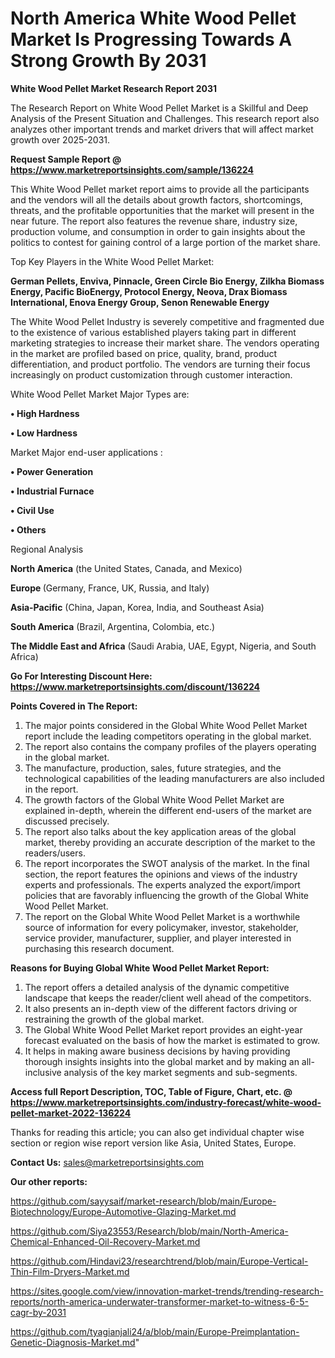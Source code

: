 # North America White Wood Pellet Market Is Progressing Towards A Strong Growth By 2031

<strong>White Wood Pellet Market Research Report 2031</strong>

The Research Report on White Wood Pellet Market is a Skillful and Deep Analysis of the Present Situation and Challenges. This research report also analyzes other important trends and market drivers that will affect market growth over 2025-2031.

<strong>Request Sample Report @ <a href=https://www.marketreportsinsights.com/sample/136224>https://www.marketreportsinsights.com/sample/136224</a></strong>

This White Wood Pellet market report aims to provide all the participants and the vendors will all the details about growth factors, shortcomings, threats, and the profitable opportunities that the market will present in the near future. The report also features the revenue share, industry size, production volume, and consumption in order to gain insights about the politics to contest for gaining control of a large portion of the market share.

Top Key Players in the White Wood Pellet Market:

<strong>German Pellets, Enviva, Pinnacle, Green Circle Bio Energy, Zilkha Biomass Energy, Pacific BioEnergy, Protocol Energy, Neova, Drax Biomass International, Enova Energy Group, Senon Renewable Energy</strong>

The White Wood Pellet Industry is severely competitive and fragmented due to the existence of various established players taking part in different marketing strategies to increase their market share. The vendors operating in the market are profiled based on price, quality, brand, product differentiation, and product portfolio. The vendors are turning their focus increasingly on product customization through customer interaction.

White Wood Pellet Market Major Types are:

<strong>• High Hardness

• Low Hardness</strong>

Market Major end-user applications :

<strong>• Power Generation

• Industrial Furnace

• Civil Use

• Others</strong>

Regional Analysis

</u><strong><b>North America</b></strong> (the United States, Canada, and Mexico)

<strong><b>Europe </b></strong>(Germany, France, UK, Russia, and Italy)

<strong><b>Asia-Pacific</b></strong> (China, Japan, Korea, India, and Southeast Asia)

<strong><b>South America</b></strong> (Brazil, Argentina, Colombia, etc.)

<strong><b>The Middle East and Africa</b></strong> (Saudi Arabia, UAE, Egypt, Nigeria, and South Africa)

<strong>Go For Interesting Discount Here: <a href=https://www.marketreportsinsights.com/discount/136224>https://www.marketreportsinsights.com/discount/136224</a></strong>

<strong>Points Covered in The Report:</strong>
<ol>
  <li>The major points considered in the Global White Wood Pellet Market report include the leading competitors operating in the global market.</li>
  <li>The report also contains the company profiles of the players operating in the global market.</li>
  <li>The manufacture, production, sales, future strategies, and the technological capabilities of the leading manufacturers are also included in the report.</li>
  <li>The growth factors of the Global White Wood Pellet Market are explained in-depth, wherein the different end-users of the market are discussed precisely.</li>
  <li>The report also talks about the key application areas of the global market, thereby providing an accurate description of the market to the readers/users.</li>
  <li>The report incorporates the SWOT analysis of the market. In the final section, the report features the opinions and views of the industry experts and professionals. The experts analyzed the export/import policies that are favorably influencing the growth of the Global White Wood Pellet Market.</li>
  <li>The report on the Global White Wood Pellet Market is a worthwhile source of information for every policymaker, investor, stakeholder, service provider, manufacturer, supplier, and player interested in purchasing this research document.</li>
</ol>
<strong>Reasons for Buying Global White Wood Pellet Market Report:</strong>

<ol>
  <li>The report offers a detailed analysis of the dynamic competitive landscape that keeps the reader/client well ahead of the competitors.</li>
  <li>It also presents an in-depth view of the different factors driving or restraining the growth of the global market.</li>
  <li>The Global White Wood Pellet Market report provides an eight-year forecast evaluated on the basis of how the market is estimated to grow.</li>
  <li>It helps in making aware business decisions by having providing thorough insights insights into the global market and by making an all-inclusive analysis of the key market segments and sub-segments.</li>
</ol>
<strong>Access full Report Description, TOC, Table of Figure, Chart, etc. @ <a href=https://www.marketreportsinsights.com/industry-forecast/white-wood-pellet-market-2022-136224>https://www.marketreportsinsights.com/industry-forecast/white-wood-pellet-market-2022-136224</a></strong>


Thanks for reading this article; you can also get individual chapter wise section or region wise report version like Asia, United States, Europe.

<strong>Contact Us:</strong>
sales@marketreportsinsights.com

<strong>Our other reports:</strong>

<a href=https://github.com/sayysaif/market-research/blob/main/Europe-Biotechnology/Europe-Automotive-Glazing-Market.md>https://github.com/sayysaif/market-research/blob/main/Europe-Biotechnology/Europe-Automotive-Glazing-Market.md</a>

<a href=https://github.com/Siya23553/Research/blob/main/North-America-Chemical-Enhanced-Oil-Recovery-Market.md>https://github.com/Siya23553/Research/blob/main/North-America-Chemical-Enhanced-Oil-Recovery-Market.md</a>

<a href=https://github.com/Hindavi23/researchtrend/blob/main/Europe-Vertical-Thin-Film-Dryers-Market.md>https://github.com/Hindavi23/researchtrend/blob/main/Europe-Vertical-Thin-Film-Dryers-Market.md</a>

<a href=https://sites.google.com/view/innovation-market-trends/trending-research-reports/north-america-underwater-transformer-market-to-witness-6-5-cagr-by-2031>https://sites.google.com/view/innovation-market-trends/trending-research-reports/north-america-underwater-transformer-market-to-witness-6-5-cagr-by-2031</a>

<a href=https://github.com/tyagianjali24/a/blob/main/Europe-Preimplantation-Genetic-Diagnosis-Market.md>https://github.com/tyagianjali24/a/blob/main/Europe-Preimplantation-Genetic-Diagnosis-Market.md</a>"
